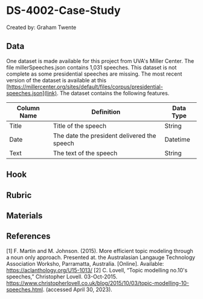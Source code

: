 # DS-4002-Case-Study
Created by: Graham Twente

## Data
One dataset is made available for this project from UVA's Miller Center. The file millerSpeeches.json contains 1,031 speeches. This dataset is not complete as some presidential speeches are missing. The most recent version of the dataset is available at this [https://millercenter.org/sites/default/files/corpus/presidential-speeches.json](link). The dataset contains the following features.

|Column Name|Definition              |Data Type      | 
|-----------|------------------------|---------------|
|Title |Title of the speech                                                   |String         |
|Date |The date the president delivered the speech                            |Datetime       |
|Text      |The text of the speech                                  |String       |

## Hook


## Rubric


## Materials


## References
[1] F. Martin and M. Johnson. (2015). More efficient topic modeling through a noun only approach. Presented at. the Australasian Langauge Technology Association Worksho, Parramatta, Australia. [Online]. Available: https://aclanthology.org/U15-1013/
[2] C. Lovell, “Topic modelling no.10's speeches,” Christopher Lovell. 03-Oct-2015. https://www.christopherlovell.co.uk/blog/2015/10/03/topic-modelling-10-speeches.html. (accessed April 30, 2023). 


